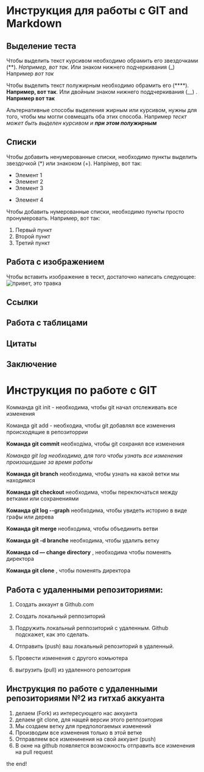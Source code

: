 # Инструкция для работы с GIT and Markdown

## Выделение теста
Чтобы выделить текст курсивом необходимо обрамить его звездочками (**). *Например, вот так*. Или знаком нижнего подчеркивания (_) Например _вот так_

Чтобы выделить текст полужирным необходимо обрамить его (****). **Например, вот так**. Или двойным знаком нижнего поддчеркивания (__) . __Например вот так__

Альтернативные способы выделения жирным или курсивом, нужны для того, чтобы мы могли совмещать оба этих способа. Например _тескт может быть выделен курсивом и **при этом полужирным**_

## Списки

Чтобы добавить ненумерованные списки, необходимо пункты выделить звездочкой (*) или знакоком (+). Напрімер, вот так:
* Элемент 1
* Элемент 2
* Элемент 3
+ Элемент 4

Чтобы добавить нумерованные списки, необходимо пункты просто пронумеровать. Например, вот так: 
1. Первый пункт
2. Второй пункт
3. Третий пункт

## Работа с изображением
Чтобы вставить изображение в тескт, достаточно написать следующее:
![привет, это травка][травка.jpeg] 

## Ссылки

## Работа с таблицами

## Цитаты

## Заключение

# Инструкция по работе с GIT
Комманда git init - необходима, чтобы git начал отслеживать все изменения

Команда git add - необходиа, чтобы git добавлял все изменения происходящие в репозиторрии

__Команда git commit__ необходіма, чтобы git сохранял все изменения

_Команда git log необходима, для того чтобы узнать все изменения произошедшие за время работы_

__Команда git branch__ необходима, чтобы узнать на какой ветки мы находимся

__Команда git checkout__ необходима, чтобы переключаться между ветками или сохранениями

__Команда git log --graph__ необходима, чтобы увидеть историю в виде графы или дерева

__Команда git merge__ необходима, чтобы объединить ветви

__Команда git -d branche__ необходима, чтобы удалить ветку

__Команда cd — change directory__ , необходима чтобы поменять директора

 __Команда git clone__ , чтобы поменять директора

## Работа с удаленными репозиториями:
1) Создать аккаунт в Github.com

2) Создать локальный реппозиторий

3) Подружить локальный реппозиторий с удаленным. Github подскажет, как это сделать. 

4) Отправить (push) ваш локальный репозиторий в удаленный.

5) Провести изменения с другого комьютера

6) выгрузить (pull) из удаленного репозитория

## Инструкция по работе с удаленными репозиториями №2 из гитхаб аккуанта

1) делаем (Fork) из интересующего нас аккуанта
2) делаем git clone, для нащей версии этого реппозитория
3) Мы создаем ветку для предпологаемых изменений
4) Производим все изменения только в этой ветке
5) Отправляем все изменинения на свой аккуант (push)
6) В окне на github появляется возможность отправить все изменения на pull request

the end!

[травка.jpeg]: травка.jpeg